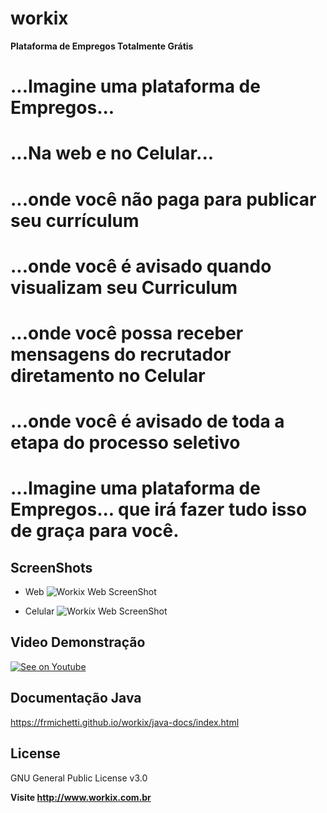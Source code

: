 # workix
**Plataforma de Empregos Totalmente Grátis**

# ...Imagine uma plataforma de Empregos...

# ...Na web e no Celular...

# ...onde você não paga para publicar seu currículum

# ...onde você é avisado quando visualizam seu Curriculum

# ...onde você possa receber mensagens do recrutador diretamento no Celular

# ...onde você é avisado de toda a etapa do processo seletivo

# ...Imagine uma plataforma de Empregos... que irá fazer tudo isso de graça para você.

ScreenShots
--
- Web
![Workix Web ScreenShot](https://frmichetti.github.io/workix/web.png)

- Celular
![Workix Web ScreenShot](https://frmichetti.github.io/workix/android.png)

Video Demonstração
--

[![See on Youtube](https://frmichetti.github.io/workix/workix.gif)](https://www.youtube.com/playlist?list=PLDzyDVZ4JbDhYUQvZf_fti3kDujvt4o5F)

Documentação Java
--
https://frmichetti.github.io/workix/java-docs/index.html

License
--
GNU General Public License v3.0


**Visite http://www.workix.com.br**
